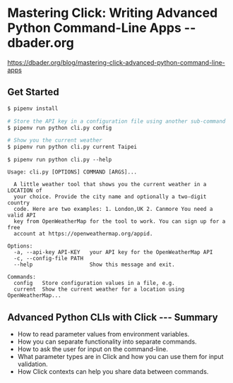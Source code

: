 # Mastering Click: Writing Advanced Python Command-Line Apps -- dbader.org

https://dbader.org/blog/mastering-click-advanced-python-command-line-apps

## Get Started

```bash
$ pipenv install

# Store the API key in a configuration file using another sub-command
$ pipenv run python cli.py config

# Show you the current weather
$ pipenv run python cli.py current Taipei
```

```
$ pipenv run python cli.py --help

Usage: cli.py [OPTIONS] COMMAND [ARGS]...

  A little weather tool that shows you the current weather in a LOCATION of
  your choice. Provide the city name and optionally a two-digit country
  code. Here are two examples: 1. London,UK 2. Canmore You need a valid API
  key from OpenWeatherMap for the tool to work. You can sign up for a free
  account at https://openweathermap.org/appid.

Options:
  -a, --api-key API-KEY   your API key for the OpenWeatherMap API
  -c, --config-file PATH
  --help                  Show this message and exit.

Commands:
  config   Store configuration values in a file, e.g.
  current  Show the current weather for a location using OpenWeatherMap...
```

## Advanced Python CLIs with Click --- Summary

- How to read parameter values from environment variables.
- How you can separate functionality into separate commands.
- How to ask the user for input on the command-line.
- What parameter types are in Click and how you can use them for input validation.
- How Click contexts can help you share data between commands.
